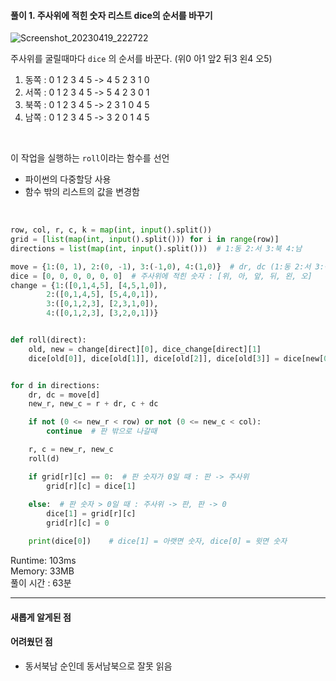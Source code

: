 #### 풀이 1. 주사위에 적힌 숫자 리스트 dice의 순서를 바꾸기
  

![Screenshot_20230419_222722](https://user-images.githubusercontent.com/111048211/233089959-c52d8589-4a18-4ac1-a2b0-6a0c8129ad68.jpg)
  
  
주사위를 굴릴때마다 `dice` 의 순서를 바꾼다. (위0 아1 앞2 뒤3 왼4 오5)  
  
1. 동쪽 : 0 1 2 3 4 5 -> 4 5 2 3 1 0  
2. 서쪽 : 0 1 2 3 4 5 -> 5 4 2 3 0 1  
3. 북쪽 : 0 1 2 3 4 5 -> 2 3 1 0 4 5  
4. 남쪽 : 0 1 2 3 4 5 -> 3 2 0 1 4 5  
<br/>
  
  
이 작업을 실행하는 `roll`이라는 함수를 선언
+ 파이썬의 다중할당 사용
+ 함수 밖의 리스트의 값을 변경함
<br/>
   
``` python
row, col, r, c, k = map(int, input().split())
grid = [list(map(int, input().split())) for i in range(row)]
directions = list(map(int, input().split()))  # 1:동 2:서 3:북 4:남

move = {1:(0, 1), 2:(0, -1), 3:(-1,0), 4:(1,0)}  # dr, dc (1:동 2:서 3:북 4:남)
dice = [0, 0, 0, 0, 0, 0]  # 주사위에 적힌 숫자 : [위, 아, 앞, 뒤, 왼, 오]
change = {1:([0,1,4,5], [4,5,1,0]), 
        2:([0,1,4,5], [5,4,0,1]), 
        3:([0,1,2,3], [2,3,1,0]), 
        4:([0,1,2,3], [3,2,0,1])}


def roll(direct):
    old, new = change[direct][0], dice_change[direct][1]
    dice[old[0]], dice[old[1]], dice[old[2]], dice[old[3]] = dice[new[0]], dice[new[1]], dice[new[2]], dice[new[3]]


for d in directions:
    dr, dc = move[d] 
    new_r, new_c = r + dr, c + dc

    if not (0 <= new_r < row) or not (0 <= new_c < col):  
        continue  # 판 밖으로 나갈때

    r, c = new_r, new_c
    roll(d) 

    if grid[r][c] == 0:  # 판 숫자가 0일 때 : 판 -> 주사위
        grid[r][c] = dice[1]
    
    else:  # 판 숫자 > 0일 때 : 주사위 -> 판, 판 -> 0
        dice[1] = grid[r][c]
        grid[r][c] = 0

    print(dice[0])    # dice[1] = 아랫면 숫자, dice[0] = 윗면 숫자


```

Runtime: 103ms  
Memory: 33MB  
풀이 시간 : 63분  

--- 

#### 새롭게 알게된 점

#### 어려웠던 점
  + 동서북남 순인데 동서남북으로 잘못 읽음
  


